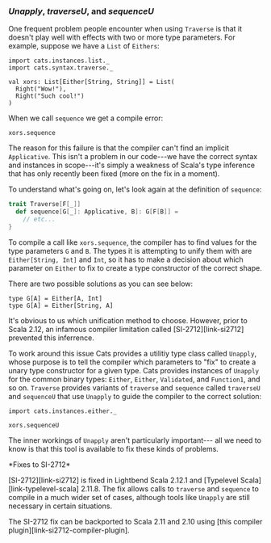 ### *Unapply*, *traverseU*, and *sequenceU*

One frequent problem people encounter when using `Traverse`
is that it doesn't play well with effects
with two or more type parameters.
For example, suppose we have a `List` of `Eithers`:

```tut:book:silent
import cats.instances.list._
import cats.syntax.traverse._

val xors: List[Either[String, String]] = List(
  Right("Wow!"),
  Right("Such cool!")
)
```

When we call `sequence` we get a compile error:

```tut:book:fail
xors.sequence
```

The reason for this failure is that
the compiler can't find an implicit `Applicative`.
This isn't a problem in our code---we
have the correct syntax and instances in scope---it's
simply a weakness of Scala's type inference
that has only recently been fixed
(more on the fix in a moment).

To understand what's going on,
let's look again at the definition of `sequence`:

```scala
trait Traverse[F[_]]
  def sequence[G[_]: Applicative, B]: G[F[B]] =
    // etc...
}
```

To compile a call like `xors.sequence`,
the compiler has to find values
for the type parameters `G` and `B`.
The types it is attempting to unify them with are
`Either[String, Int]` and `Int`,
so it has to make a decision about
which parameter on `Either` to fix
to create a type constructor of the correct shape.

There are two possible solutions as you can see below:

```tut:book:silent
type G[A] = Either[A, Int]
type G[A] = Either[String, A]
```

It's obvious to us which unification method to choose.
However, prior to Scala 2.12,
an infamous compiler limitation called [SI-2712][link-si2712]
prevented this inferrence.

To work around this issue
Cats provides a utilitiy type class called `Unapply`,
whose purpose is to tell the compiler
which parameters to "fix" to create
a unary type constructor for a given type.
Cats provides instances of `Unapply`
for the common binary types:
`Either`, `Either`, `Validated`, and `Function1`, and so on.
`Traverse` provides variants of `traverse` and `sequence`
called `traverseU` and `sequenceU`
that use `Unapply` to guide the compiler
to the correct solution:

```tut:book:silent
import cats.instances.either._
```

```tut:book
xors.sequenceU
```

The inner workings of `Unapply`
aren't particularly important---
all we need to know is that this tool is available
to fix these kinds of problems.

<div class="callout callout-info">
*Fixes to SI-2712*

[SI-2712][link-si2712] is fixed in Lightbend Scala 2.12.1
and [Typelevel Scala][link-typelevel-scala] 2.11.8.
The fix allows calls to `traverse` and `sequence`
to compile in a much wider set of cases,
although tools like `Unapply` are still necessary
in certain situations.

The SI-2712 fix can be backported to Scala 2.11 and 2.10
using [this compiler plugin][link-si2712-compiler-plugin].
</div>
